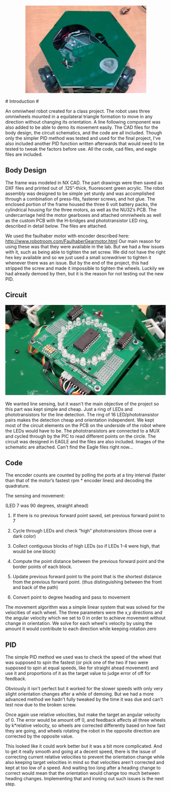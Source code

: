 <p align="center">
  <img src="/images/final.png"/>
</p>
# Introduction #

An omniwheel robot created for a class project. The robot uses three omniwheels mounted in a equilateral triangle formation to move in any direction without changing its orientation. A line following component was also added to be able to demo its movement easily. The CAD files for the body design, the circuit schematics, and the code are all included. Though only the simpler PID method was tested and used for the final project, I've also included another PID function written afterwards that would need to be tested to tweak the factors before use. 
All the code, cad files, and eagle files are included.

## Body Design ##

The frame was modeled in NX CAD. The part drawings were then saved as DXF files and printed out of .125”-thick, fluorescent green acrylic. The robot assembly was designed to be simple yet sturdy and was accomplished through a combination of press-fits, fastener screws, and hot glue.
The enclosed portion of the frame housed the three 6 volt battery packs, the cylindrical housing for the three motors, as well as the NU32’s PCB. The undercarriage held the motor gearboxes and attached omniwheels as well as the custom PCB with the H-bridges and phototransistor LED ring, described in detail below. The files are attached.

We used the faulhaber motor with encoder described here: http://www.robotroom.com/FaulhaberGearmotor.html 
Our main reason for using these was that they were available in the lab. But we had a few issues with it, such as being able to tighten the set screw. We did not have the right hex key available and so we just used a small screwdriver to tighten it whenever there was an issue. But by the end of the project, this had stripped the screw and made it impossible to tighten the wheels. Luckily we had already demoed by then, but it is the reason for not testing out the new PID.

## Circuit ##

<p align="center">
  <img src="/images/circuit.png"/>
</p>

We wanted line sensing, but it wasn't the main objective of the project so this part was kept simple and cheap. Just a ring of LEDs and phototransistors for the line detection. The ring of 16 LED/phototransistor pairs makes the detection cheap and orientation independent. 
We kept most of the circuit elements on the PCB on the underside of the robot where the LEDs would have to be. The phototransistors are connected to a MUX and cycled through by the PIC to read different points on the circle. The circuit was designed in EAGLE and the files are also included.
Images of the schematic are attached. Can't find the Eagle files right now...

## Code ##

The encoder counts are counted by polling the ports at a tiny interval (faster than that of the motor’s fastest rpm * encoder lines) and decoding the quadrature.

The sensing and movement:

(LED 7 was 90 degrees, straight ahead)

1.  If there is no previous forward point saved, set previous forward point to 7

2.  Cycle through LEDs and check “high” phototransistors (those over a dark color)

3.  Collect contiguous blocks of high LEDs (so if LEDs 1-4 were high, that would be one 
block)

4.  Compute the point distance between the previous forward point and the border points of 
each block.

5.  Update previous forward point to the point that is the shortest distance from the previous forward point. (thus 
distinguishing between the front and back of the path)

7.  Convert point to degree heading and pass to movement

The movement algorithm was a simple linear system that was solved for the velocities of each 
wheel. The three parameters were the x,y directions and the angular velocity which we set to 
0 in order to achieve movement without change in orientation. 
We solve for each wheel's velocity by using the amount it would contribute to each direction while keeping rotation zero

## PID ##

The simple PID method we used was to check the speed of the wheel that was supposed to spin the fastest (or pick one 
of the two if two were supposed to spin at equal speeds, like for straight ahead movement) and use it and proportions of it
as the target value to judge error of off for feedback.

Obviously it isn't perfect but it worked for the slower speeds 
with only very slight orientation changes after a while of demoing. But we had a more advanced method we hadn't fully tweaked 
by the time it was due and can't test now due to the broken screw. 

Once again use relative velocities, but make the target an angular velocity of 0.  The error would be amount off 0, and feedback affects all three wheels by k*relative velocity, so wheels are corrected differently 
based on how fast they are going, and wheels rotating the robot in the opposite direction are corrected by the opposite value. 

This looked like it could work better but it was a bit more complicated. And to get it really smooth and going at a decent speed, 
there is the issue of correcting current relative velocities to prevent the orientation change while also keeping target velocities in mind
so that velocities aren't corrected and kept at too low of a speed. And waiting too long after a heading change to correct would mean 
that the orientation would change too much between heading changes. Implementing that and ironing out such issues is the next step.

